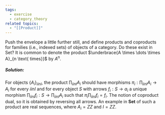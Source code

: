 ```yaml
---
tags:
  - exercise
  - category_theory
related topics:
  - "[[Product]]"
---
```

Push the envelope a little further still, and define products and coproducts for families (i.e., indexed sets) of objects of a category. Do these exist in Set? It is common to denote the product $\underbrace{A \times \dots \times A}_{n \text{ times}}$ by $A^n$.
##### Solution:
For objects $\{A_i\}_{i in I}$, the product $\prod_{i in I} A_i$ should have morphisms $\pi_i: \prod_{i in I} A_i\to A_i$ for every $i in I$ and for every object $S$ with arrows $f_i: S\to a_i$ a unique morphism $\prod_{i in I} f_i: S \to \prod_{i in I} A_i$ such that $\pi_i \prod_{i in I} f_i = f_i$. The notion of coproduct dual, so it is obtained by reversing all arrows. An example in $\mathbf{Set}$ of such a product are real sequences, where $A_i= ZZ$ and $I= ZZ$.